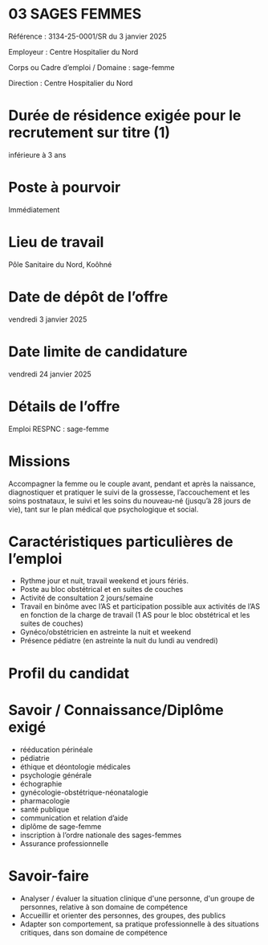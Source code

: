 # 03 SAGES FEMMES

Référence : 3134-25-0001/SR du 3 janvier 2025

Employeur : Centre Hospitalier du Nord

Corps ou Cadre d’emploi / Domaine : sage-femme

Direction : Centre Hospitalier du Nord

# Durée de résidence exigée pour le recrutement sur titre (1)

inférieure à 3 ans

# Poste à pourvoir

Immédiatement

# Lieu de travail

Pôle Sanitaire du Nord, Koôhné

# Date de dépôt de l’offre

vendredi 3 janvier 2025

# Date limite de candidature

vendredi 24 janvier 2025

# Détails de l’offre

Emploi RESPNC : sage-femme

# Missions

Accompagner la femme ou le couple avant, pendant et après la naissance, diagnostiquer et pratiquer le suivi de la grossesse, l’accouchement et les soins postnataux, le suivi et les soins du nouveau-né (jusqu’à 28 jours de vie), tant sur le plan médical que psychologique et social.

# Caractéristiques particulières de l’emploi

- Rythme jour et nuit, travail weekend et jours fériés.
- Poste au bloc obstétrical et en suites de couches
- Activité de consultation 2 jours/semaine
- Travail en binôme avec l’AS et participation possible aux activités de l’AS en fonction de la charge de travail (1 AS pour le bloc obstétrical et les suites de couches)
- Gynéco/obstétricien en astreinte la nuit et weekend
- Présence pédiatre (en astreinte la nuit du lundi au vendredi)

# Profil du candidat

# Savoir / Connaissance/Diplôme exigé

- rééducation périnéale
- pédiatrie
- éthique et déontologie médicales
- psychologie générale
- échographie
- gynécologie-obstétrique-néonatalogie
- pharmacologie
- santé publique
- communication et relation d’aide
- diplôme de sage-femme
- inscription à l’ordre nationale des sages-femmes
- Assurance professionnelle

# Savoir-faire

- Analyser / évaluer la situation clinique d'une personne, d'un groupe de personnes, relative à son domaine de compétence
- Accueillir et orienter des personnes, des groupes, des publics
- Adapter son comportement, sa pratique professionnelle à des situations critiques, dans son domaine de compétence